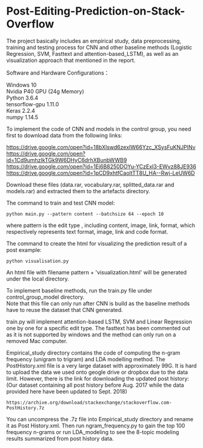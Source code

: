 # Post-Editing-Prediction-on-Stack-Overflow
The project basically includes an empirical study, data preprocessing, training and testing process
for CNN and other baseline methods (Logistic Regression, SVM, Fasttext and attention-based_LSTM), as well
as an visualization approach that mentioned in the report.

Software and Hardware Configurations： 

Windows 10  
Nvidia P40 GPU (24g Memory)  
Python 3.6.4  
tensorflow-gpu 1.11.0  
Keras 2.2.4  
numpy 1.14.5  

To implement the code of CNN and models in the control group, you need first to download data from the following links:

   https://drive.google.com/open?id=18bXlswd6zexIW66Yzc_XSysFuKNJPINv  
   https://drive.google.com/open?id=1Cd9umhzIkTGk9W6DHyC6drhXBunbWWB9  
   https://drive.google.com/open?id=1Ej6B8250DOYu-YCzExI3-EWvz88JE936  
   https://drive.google.com/open?id=1pCD9xhtfCaoltTT8U_HA--Rwj-LeUW6D  

Download these files (data.rar, vocabulary.rar, splitted_data.rar and models.rar) and extracted them to the artefacts directory.

The command to train and test CNN model:

    python main.py --pattern content --batchsize 64 --epoch 10

where pattern is the edit type , including content, image, link, format, which respectively represents text format, 
image, link and code format.

The command to create the html for visualizing the prediction result of a post example:

    python visualisation.py

An html file with filename pattern + 'visualization.html' will be generated under the local directory.

To implement baseline methods, run the train.py file under control_group_model directory.  
Note that this file can only run after CNN is build as the baseline methods have to reuse the dataset that CNN generated.

train.py will implement attention-based LSTM, SVM and Linear Regression one by one for a specific edit type.
The fasttext has been commented out as it is not supported by windows and the method can only run on a removed
Mac computer.

Empirical_study directory contains the code of computing the n-gram frequency (unigram to trigram) and LDA modelling
method. The PostHistory.xml file is a very large dataset with approximately 99G. It is hard to upload the data we used
onto geogle drive or dropbox due to the data limit. However, there is the link for downloading the updated post history:
(Our dataset containing all post history before Aug. 2017 while the data provided here have been updated to Sept. 2018)

    https://archive.org/download/stackexchange/stackoverflow.com-PostHistory.7z

You can uncompress the .7z file into Empirical_study directory and rename it as Post History.xml. Then run ngram_frequency.py 
to gain the top 100 frequency n-grams or run LDA_modeling to see the 8-topic modeling results summarized from post history 
data.
